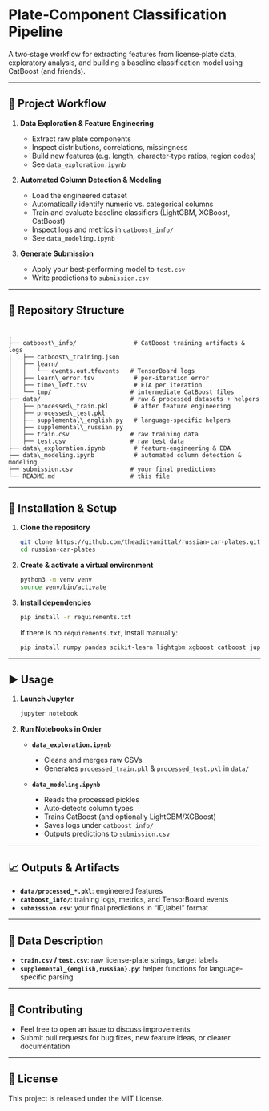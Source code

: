 # Plate‐Component Classification Pipeline

A two‐stage workflow for extracting features from license‐plate data, exploratory analysis, and building a baseline classification model using CatBoost (and friends).

---

## 🚀 Project Workflow

1. **Data Exploration & Feature Engineering**  
   - Extract raw plate components  
   - Inspect distributions, correlations, missingness  
   - Build new features (e.g. length, character‐type ratios, region codes)  
   - See `data_exploration.ipynb`

2. **Automated Column Detection & Modeling**  
   - Load the engineered dataset  
   - Automatically identify numeric vs. categorical columns  
   - Train and evaluate baseline classifiers (LightGBM, XGBoost, CatBoost)  
   - Inspect logs and metrics in `catboost_info/`  
   - See `data_modeling.ipynb`

3. **Generate Submission**  
   - Apply your best‐performing model to `test.csv`  
   - Write predictions to `submission.csv`  

---

## 📂 Repository Structure

```

.
├── catboost\_info/                # CatBoost training artifacts & logs
│   ├── catboost\_training.json
│   ├── learn/
│   │   └── events.out.tfevents   # TensorBoard logs
│   ├── learn\_error.tsv           # per‐iteration error
│   ├── time\_left.tsv             # ETA per iteration
│   └── tmp/                      # intermediate CatBoost files
├── data/                         # raw & processed datasets + helpers
│   ├── processed\_train.pkl       # after feature engineering
│   ├── processed\_test.pkl
│   ├── supplemental\_english.py   # language‐specific helpers
│   ├── supplemental\_russian.py
│   ├── train.csv                 # raw training data
│   ├── test.csv                  # raw test data
├── data\_exploration.ipynb        # feature‐engineering & EDA
├── data\_modeling.ipynb           # automated column detection & modeling
├── submission.csv                # your final predictions
└── README.md                     # this file

````

---

## 🤖 Installation & Setup

1. **Clone the repository**  
   ```bash
   git clone https://github.com/theadityamittal/russian-car-plates.git
   cd russian-car-plates
   ````

2. **Create & activate a virtual environment**

   ```bash
   python3 -m venv venv
   source venv/bin/activate
   ```

3. **Install dependencies**

   ```bash
   pip install -r requirements.txt
   ```

   If there is no `requirements.txt`, install manually:

   ```bash
   pip install numpy pandas scikit-learn lightgbm xgboost catboost jupyter matplotlib
   ```

---

## ▶️ Usage

1. **Launch Jupyter**

   ```bash
   jupyter notebook
   ```

2. **Run Notebooks in Order**

   * **`data_exploration.ipynb`**

     * Cleans and merges raw CSVs
     * Generates `processed_train.pkl` & `processed_test.pkl` in `data/`
   * **`data_modeling.ipynb`**

     * Reads the processed pickles
     * Auto‐detects column types
     * Trains CatBoost (and optionally LightGBM/XGBoost)
     * Saves logs under `catboost_info/`
     * Outputs predictions to `submission.csv`

---

## 📈 Outputs & Artifacts

* **`data/processed_*.pkl`**: engineered features
* **`catboost_info/`**: training logs, metrics, and TensorBoard events
* **`submission.csv`**: your final predictions in “ID,label” format

---

## 📄 Data Description

* **`train.csv` / `test.csv`**: raw license-plate strings, target labels
* **`supplemental_{english,russian}.py`**: helper functions for language‐specific parsing

---

## 🤝 Contributing

* Feel free to open an issue to discuss improvements
* Submit pull requests for bug fixes, new feature ideas, or clearer documentation

---

## 📜 License

This project is released under the MIT License.

